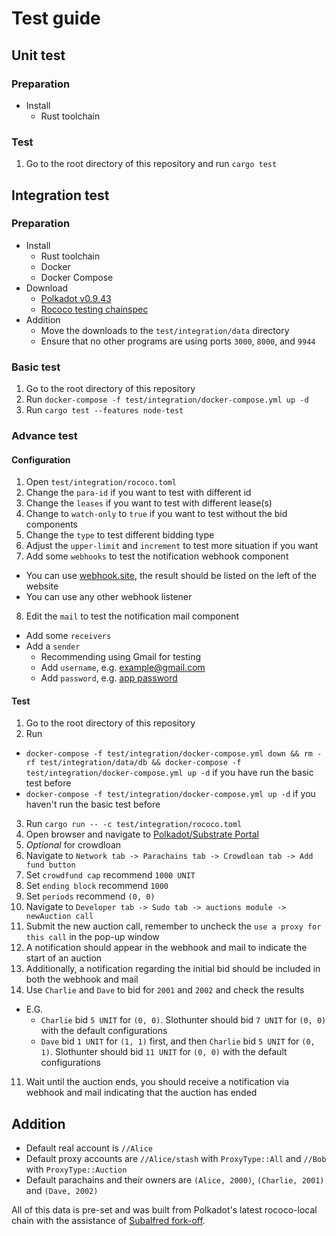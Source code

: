 # Test guide
## Unit test
### Preparation
- Install
  - Rust toolchain
### Test
1. Go to the root directory of this repository and run `cargo test`

## Integration test
### Preparation
- Install
  - Rust toolchain
  - Docker
  - Docker Compose
- Download
  - [Polkadot v0.9.43](https://github.com/paritytech/polkadot/releases/download/v0.9.43/polkadot)
  - [Rococo testing chainspec](https://github.com/hack-ink/slothunter/releases/download/v0.1.0/rococo.json.fork-off)
- Addition
  - Move the downloads to the `test/integration/data` directory
  - Ensure that no other programs are using ports `3000`, `8000`, and `9944`
### Basic test
1. Go to the root directory of this repository
2. Run `docker-compose -f test/integration/docker-compose.yml up -d`
3. Run `cargo test --features node-test`
### Advance test
#### Configuration
1. Open `test/integration/rococo.toml`
2. Change the `para-id` if you want to test with different id
3. Change the `leases` if you want to test with different lease(s)
4. Change to `watch-only` to `true` if you want to test without the bid components
5. Change the `type` to test different bidding type
6. Adjust the `upper-limit` and `increment` to test more situation if you want
7. Add some `webhooks` to test the notification webhook component
  - You can use [webhook.site](https://webhook.site), the result should be listed on the left of the website
  - You can use any other webhook listener
8. Edit the `mail` to test the notification mail component
  - Add some `receivers`
  - Add a `sender`
    - Recommending using Gmail for testing
    - Add `username`, e.g. example@gmail.com
    - Add `password`, e.g. [app password](https://support.google.com/accounts/answer/185833?hl=en)
#### Test
1. Go to the root directory of this repository
2. Run
  - `docker-compose -f test/integration/docker-compose.yml down && rm -rf test/integration/data/db && docker-compose -f test/integration/docker-compose.yml up -d` if you have run the basic test before
  - `docker-compose -f test/integration/docker-compose.yml up -d` if you haven't run the basic test before
3. Run `cargo run -- -c test/integration/rococo.toml`
4. Open browser and navigate to [Polkadot/Substrate Portal](https://polkadot.js.org/apps/?rpc=ws://127.0.0.1:9944#/explorer)
5. *Optional* for crowdloan
  1. Navigate to `Network tab -> Parachains tab -> Crowdloan tab -> Add fund button`
  2. Set `crowdfund cap` recommend `1000 UNIT`
  3. Set `ending block` recommend `1000`
  4. Set `periods` recommend `(0, 0)`
6. Navigate to `Developer tab -> Sudo tab -> auctions module -> newAuction call`
7. Submit the new auction call, remember to uncheck the `use a proxy for this call` in the pop-up window
8. A notification should appear in the webhook and mail to indicate the start of an auction
9. Additionally, a notification regarding the initial bid should be included in both the webhook and mail
10. Use `Charlie` and `Dave` to bid for `2001` and `2002` and check the results
  - E.G.
    - `Charlie` bid `5 UNIT` for `(0, 0)`. Slothunter should bid `7 UNIT` for `(0, 0)` with the default configurations
    - `Dave` bid `1 UNIT` for `(1, 1)` first, and then `Charlie` bid `5 UNIT` for `(0, 1)`. Slothunter should bid `11 UNIT` for `(0, 0)` with the default configurations
11. Wait until the auction ends, you should receive a notification via webhook and mail indicating that the auction has ended

## Addition
- Default real account is `//Alice`
- Default proxy accounts are `//Alice/stash` with `ProxyType::All` and `//Bob` with `ProxyType::Auction`
- Default parachains and their owners are `(Alice, 2000)`, `(Charlie, 2001)` and `(Dave, 2002)`

All of this data is pre-set and was built from Polkadot's latest rococo-local chain with the assistance of [Subalfred fork-off](https://subalfred.hack.ink/user/cli/state.html#command-state-fork-off).
